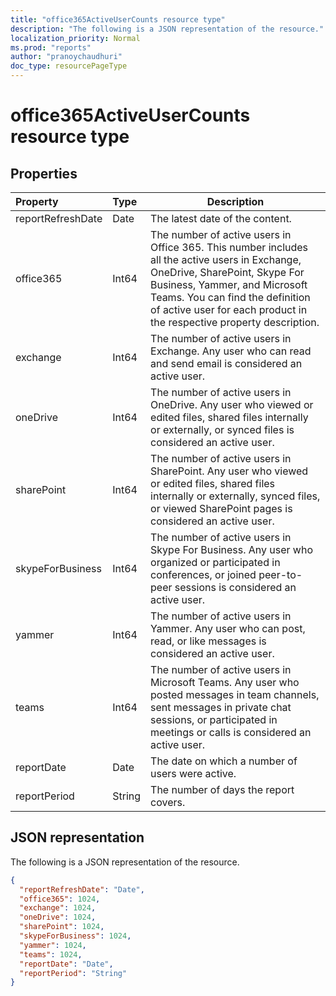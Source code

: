```yaml
---
title: "office365ActiveUserCounts resource type"
description: "The following is a JSON representation of the resource."
localization_priority: Normal
ms.prod: "reports"
author: "pranoychaudhuri"
doc_type: resourcePageType
---
```


# office365ActiveUserCounts resource type

## Properties

| Property          | Type   | Description                              |
| :---------------- | :----- | ---------------------------------------- |
| reportRefreshDate | Date   | The latest date of the content.          |
| office365         | Int64  | The number of active users in Office 365. This number includes all the active users in Exchange, OneDrive, SharePoint, Skype For Business, Yammer, and Microsoft Teams. You can find the definition of active user for each product in the respective property description. |
| exchange          | Int64  | The number of active users in Exchange. Any user who can read and send email is considered an active user. |
| oneDrive          | Int64  | The number of active users in OneDrive. Any user who viewed or edited files, shared files internally or externally, or synced files is considered an active user. |
| sharePoint        | Int64  | The number of active users in SharePoint. Any user who viewed or edited files, shared files internally or externally, synced files, or viewed SharePoint pages is considered an active user. |
| skypeForBusiness  | Int64  | The number of active users in Skype For Business. Any user who organized or participated in conferences, or joined peer-to-peer sessions is considered an active user. |
| yammer            | Int64  | The number of active users in Yammer. Any user who can post, read, or like messages is considered an active user. |
| teams             | Int64  | The number of active users in Microsoft Teams. Any user who posted messages in team channels, sent messages in private chat sessions, or participated in meetings or calls is considered an active user. |
| reportDate        | Date   | The date on which a number of users were active. |
| reportPeriod      | String | The number of days the report covers.    |

## JSON representation

The following is a JSON representation of the resource.

<!-- {
  "blockType": "resource",
  "@odata.type": "microsoft.graph.office365ActiveUserCounts"
} -->

```json
{
  "reportRefreshDate": "Date", 
  "office365": 1024, 
  "exchange": 1024, 
  "oneDrive": 1024, 
  "sharePoint": 1024, 
  "skypeForBusiness": 1024, 
  "yammer": 1024, 
  "teams": 1024, 
  "reportDate": "Date", 
  "reportPeriod": "String"
}
```
